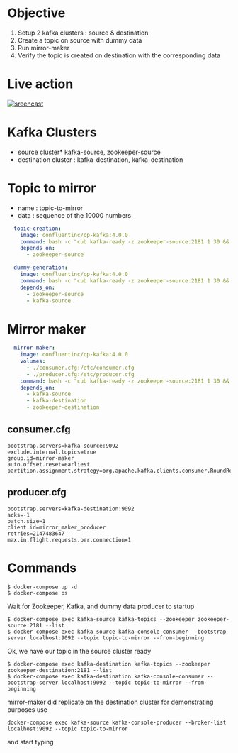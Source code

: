 # Objective
1. Setup 2 kafka clusters : source & destination
1. Create a topic on source with dummy data
1. Run mirror-maker 
1. Verify the topic is created on destination with the corresponding data

# Live action
[![sreencast](https://asciinema.org/a/FSMC1bbQ2kAtrCEHkY2KUQ5Pq.png)](https://asciinema.org/a/FSMC1bbQ2kAtrCEHkY2KUQ5Pq?autoplay=1)

# Kafka Clusters
* source cluster* kafka-source, zookeeper-source
* destination cluster : kafka-destination, kafka-destination

# Topic to mirror
* name : topic-to-mirror
* data : sequence of the 10000 numbers

```yml
  topic-creation:
    image: confluentinc/cp-kafka:4.0.0
    command: bash -c "cub kafka-ready -z zookeeper-source:2181 1 30 && kafka-topics --zookeeper zookeeper-source:2181 --create --topic topic-to-mirror --partitions 10 --replication-factor 1"
    depends_on:
      - zookeeper-source

  dummy-generation:
    image: confluentinc/cp-kafka:4.0.0
    command: bash -c "cub kafka-ready -z zookeeper-source:2181 1 30 && sleep 5 && seq 10000 | kafka-console-producer --broker-list kafka-source:9092 --topic topic-to-mirror"
    depends_on:
      - zookeeper-source
      - kafka-source
```

# Mirror maker
```yml
  mirror-maker:
    image: confluentinc/cp-kafka:4.0.0
    volumes:
      - ./consumer.cfg:/etc/consumer.cfg
      - ./producer.cfg:/etc/producer.cfg
    command: bash -c "cub kafka-ready -z zookeeper-source:2181 1 30 && cub kafka-ready -z zookeeper-destination:2181 1 30 && kafka-mirror-maker --consumer.config /etc/consumer.cfg --producer.config /etc/producer.cfg --whitelist topic-to-mirror --num.streams 1"
    depends_on:
      - kafka-source
      - kafka-destination
      - zookeeper-destination
 ```

## consumer.cfg
```properties
bootstrap.servers=kafka-source:9092
exclude.internal.topics=true
group.id=mirror-maker
auto.offset.reset=earliest
partition.assignment.strategy=org.apache.kafka.clients.consumer.RoundRobinAssignor
```

## producer.cfg
```properties
bootstrap.servers=kafka-destination:9092
acks=-1
batch.size=1
client.id=mirror_maker_producer
retries=2147483647
max.in.flight.requests.per.connection=1
```

# Commands

```
$ docker-compose up -d
$ docker-compose ps
```

Wait for Zookeeper, Kafka, and dummy data producer to startup

```
$ docker-compose exec kafka-source kafka-topics --zookeeper zookeeper-source:2181 --list
$ docker-compose exec kafka-source kafka-console-consumer --bootstrap-server localhost:9092 --topic topic-to-mirror --from-beginning
```

Ok, we have our topic in the source cluster ready 

```
$ docker-compose exec kafka-destination kafka-topics --zookeeper zookeeper-destination:2181 --list
$ docker-compose exec kafka-destination kafka-console-consumer --bootstrap-server localhost:9092 --topic topic-to-mirror --from-beginning
```

mirror-maker did replicate on the destination cluster
for demonstrating purposes use 
```
docker-compose exec kafka-source kafka-console-producer --broker-list localhost:9092 --topic topic-to-mirror
```
and start typing
